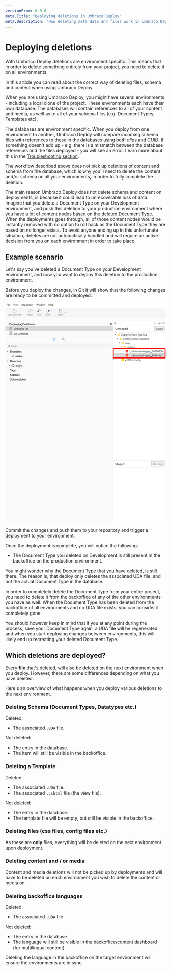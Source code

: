 ```yaml
---
versionFrom: 8.0.0
meta.Title: "Deploying deletions in Umbraco Deploy"
meta.Description: "How deleting meta data and files work in Umbraco Deploy"
---
```


# Deploying deletions

With Umbraco Deploy deletions are environment specific. This means that in order to delete something entirely from your project, you need to delete it on all environments.

In this article you can read about the correct way of deleting files, schema and content when using Umbraco Deploy.

When you are using Umbraco Deploy, you might have several environments - including a local clone of the project. These environments each have their own database. The databases will contain references to all of your content and media, as well as to all of your schema files (e.g. Document Types, Templates etc).

The databases are environment specific. When you deploy from one environment to another, Umbraco Deploy will compare incoming schema files with references to these in the databases using both *alias* and *GUID*. If something doesn't add up - e.g. there is a mismatch between the database references and the files deployed - you will see an error. Learn more about this in the [Troubleshooting section](../../Troubleshooting).

The workflow described above does not pick up deletions of content and schema from the database, which is why you'll need to delete the content and/or schema on all your environments, in order to fully complete the deletion.

The main reason Umbraco Deploy does not delete schema and content on deployments, is because it could lead to unrecoverable loss of data. Imagine that you delete a Document Type on your Development environment, and push this deletion to your production environment where you have a lot of content nodes based on the deleted Document Type. When the deployments goes through, all of those content nodes would be instantly removed with no option to roll back as the Document Type they are based on no longer exists. To avoid anyone ending up in this unfortunate situation, deletes are not automatically handled and will require an active decision from you on each environment in order to take place.

## Example scenario

Let's say you've deleted a Document Type on your Development environment, and now you want to deploy this deletion to the production environment.

Before you deploy the changes, in Git it will show that the following changes are ready to be committed and deployed:

![Changes ready for deployment](images/deletions-of-doctype2.png)

Commit the changes and push them to your repository and trigger a deployment to your environment.

Once the deployment is complete, you will notice the following:

* The Document Type you deleted on Development is still present in the backoffice on the production environment.

You might wonder why the Document Type that you have deleted, is still there. The reason is, that deploy only deletes the associated UDA file, and not the actual Document Type in the database.

In order to completely delete the Document Type from your entire project, you need to delete it from the backoffice of any of the other environments you have as well. When the Document Type has been deleted from the backoffice of all environments and no UDA file exists, you can consider it completely gone.

You should however keep in mind that if you at any point during the process, save your Document Type again, a UDA file will be regenerated and when you start deploying changes between environments, this will likely end up recreating your deleted Document Type.

## Which deletions are deployed?

Every **file** that's deleted, will also be deleted on the next environment when you deploy. However, there are some differences depending on what you have deleted.

Here's an overview of what happens when you deploy various deletions to the next environment.

### Deleting Schema (Document Types, Datatypes etc.)

Deleted:
* The associated `.UDA` file.

Not deleted:
* The entry in the database.
* The item will still be visible in the backoffice.

### Deleting a Template

Deleted:
* The associated `.UDA` file.
* The associated `.cshtml` file (the view file).

Not deleted:
* The entry in the database.
* The template file will be empty, but still be visible in the backoffice.

### Deleting files (css files, config files etc.)

As these are **only** files, everything will be deleted on the next environment upon deployment.

### Deleting content and / or media

Content and media deletions will not be picked up by deployments and will have to be deleted on each environment you wish to delete the content or media on.

### Deleting backoffice languages

Deleted:
* The associated `.UDA` file

Not deleted:
* The entry in the database
* The language will still be visible in the backoffice/content dashboard (for multilingual content)

Deleting the language in the backoffice on the target environment will ensure the environments are in sync.
